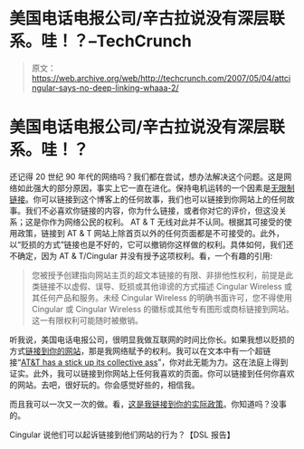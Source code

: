 # 美国电话电报公司/辛古拉说没有深层联系。哇！？–TechCrunch

> 原文：<https://web.archive.org/web/http://techcrunch.com/2007/05/04/attcingular-says-no-deep-linking-whaaa-2/>

# 美国电话电报公司/辛古拉说没有深层联系。哇！？

还记得 20 世纪 90 年代的网络吗？我们都在尝试，想办法解决这个问题。这是网络如此强大的部分原因，事实上它一直在进化。保持电机运转的一个因素是[无限制链接](https://web.archive.org/web/20201021105710/http://en.wikipedia.org/wiki/Deep_linking)。你可以链接到这个博客上的任何故事，我们也可以链接到你网站上的任何故事。我们不必喜欢你链接的内容，你为什么链接，或者你对它的评价，但这没关系；这是你作为网络公民的权利。
 AT & T 无线对此并不认同。根据其可接受的使用政策，链接到 AT & T 网站上除首页以外的任何页面都是不可接受的。此外，以“贬损的方式”链接也是不好的，它可以撤销你这样做的权利。具体如何，我们还不确定，因为 AT & T/Cingular 并没有授予这项权利。看，一个有趣的引用:

> 您被授予创建指向网站主页的超文本链接的有限、非排他性权利，前提是此类链接不以虚假、误导、贬损或其他诽谤的方式描述 Cingular Wireless 或其任何产品和服务。未经 Cingular Wireless 的明确书面许可，您不得使用 Cingular 或 Cingular Wireless 的徽标或其他专有图形或商标链接到网站。这一有限权利可能随时被撤销。

听我说，美国电话电报公司，很明显我做互联网的时间比你长。如果我想以贬损的方式[链接到你的网站](https://web.archive.org/web/20201021105710/http://www.cingular.com/about/careers/overview.jsp)，那是我网络赋予的权利。我可以在文本中有一个超链接“[AT&T has a stick up its collective ass](https://web.archive.org/web/20201021105710/http://www.cingular.com/about/)”，你对此无能为力。这在法庭上得到证实。此外，我可以链接到你网站上任何我喜欢的页面。你可以链接到任何你喜欢的网站。去吧，很好玩的。你会感觉好些的，相信我。

而且我可以一次又一次的做。看，[这是我链接到你的实际政策](https://web.archive.org/web/20201021105710/http://www.cingular.com/legal)。你知道吗？没事的。

Cingular 说他们可以起诉链接到他们网站的行为？【DSL 报告】